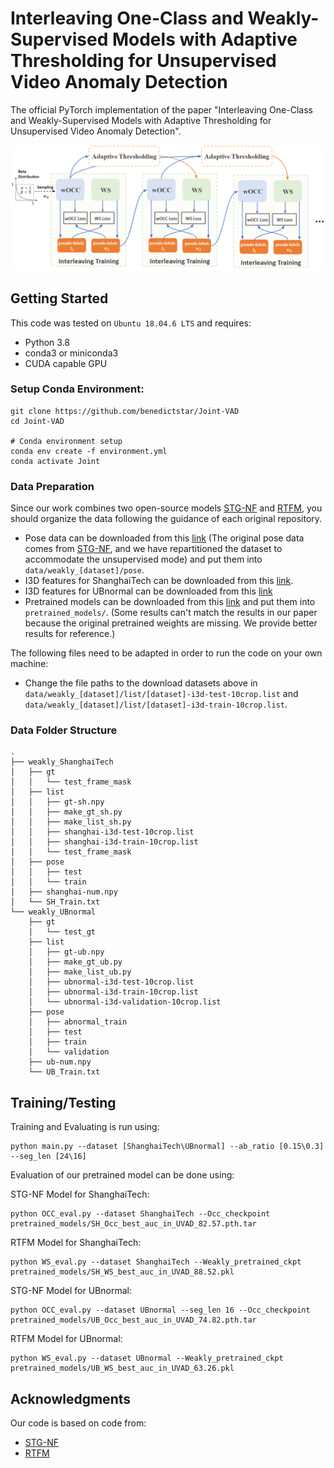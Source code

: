 # Interleaving One-Class and Weakly-Supervised Models with Adaptive Thresholding for Unsupervised Video Anomaly Detection

The official PyTorch implementation of the paper "Interleaving One-Class and Weakly-Supervised Models with Adaptive Thresholding for Unsupervised Video Anomaly Detection".


![Framework_Overview](figs/overview.png)

## Getting Started

This code was tested on `Ubuntu 18.04.6 LTS` and requires:
* Python 3.8
* conda3 or miniconda3
* CUDA capable GPU

### Setup Conda Environment:
```
git clone https://github.com/benedictstar/Joint-VAD
cd Joint-VAD

# Conda environment setup
conda env create -f environment.yml
conda activate Joint
```

### Data Preparation
Since our work combines two open-source models [STG-NF](https://github.com/orhir/STG-NF) and [RTFM](https://github.com/tianyu0207/RTFM), you should organize the data following the guidance of each original repository.
- Pose data can be downloaded from this [link](https://drive.google.com/file/d/1hbaRNjBmG-w7WswX9P4uR-Jo-sDOjY6g/view?usp=sharing) (The original pose data comes from [STG-NF](https://github.com/orhir/STG-NF), and we have repartitioned the dataset to accommodate the unsupervised mode) and put them into `data/weakly_[dataset]/pose`. 
- I3D features for ShanghaiTech can be downloaded from this [link](https://drive.google.com/file/d/1xKx4QkB_1QS84ecONUYBsg5M9t3TpncC/view?usp=sharing).
- I3D features for UBnormal can be downloaded from this [link](https://drive.google.com/file/d/1dHWrvO5ZDtmqvgqOpttRazI5HyxUAnQp/view?usp=sharing)
- Pretrained models can be downloaded from this [link](https://drive.google.com/file/d/156PJ5RAEnktab-ljWsXHhcJk77az-xIB/view?usp=sharing) and put them into `pretrained_models/`. (Some results can't match the results in our paper because the original pretrained weights are missing. We provide better results for reference.)

The following files need to be adapted in order to run the code on your own machine:
- Change the file paths to the download datasets above in `data/weakly_[dataset]/list/[dataset]-i3d-test-10crop.list` and `data/weakly_[dataset]/list/[dataset]-i3d-train-10crop.list`.

### Data Folder Structure
```
.
├── weakly_ShanghaiTech
│   ├── gt
│   │   └── test_frame_mask
│   ├── list
│   │   ├── gt-sh.npy
│   │   ├── make_gt_sh.py
│   │   ├── make_list_sh.py
│   │   ├── shanghai-i3d-test-10crop.list
│   │   ├── shanghai-i3d-train-10crop.list
│   │   └── test_frame_mask
│   ├── pose
│   │   ├── test
│   │   └── train
│   ├── shanghai-num.npy
│   └── SH_Train.txt
└── weakly_UBnormal
    ├── gt
    │   └── test_gt
    ├── list
    │   ├── gt-ub.npy
    │   ├── make_gt_ub.py
    │   ├── make_list_ub.py
    │   ├── ubnormal-i3d-test-10crop.list
    │   ├── ubnormal-i3d-train-10crop.list
    │   └── ubnormal-i3d-validation-10crop.list
    ├── pose
    │   ├── abnormal_train
    │   ├── test
    │   ├── train
    │   └── validation
    ├── ub-num.npy
    └── UB_Train.txt
```

## Training/Testing
Training and Evaluating is run using:
```
python main.py --dataset [ShanghaiTech\UBnormal] --ab_ratio [0.15\0.3] --seg_len [24\16]
```

Evaluation of our pretrained model can be done using:

STG-NF Model for ShanghaiTech:
```
python OCC_eval.py --dataset ShanghaiTech --Occ_checkpoint pretrained_models/SH_Occ_best_auc_in_UVAD_82.57.pth.tar
```
RTFM Model for ShanghaiTech:
```
python WS_eval.py --dataset ShanghaiTech --Weakly_pretrained_ckpt pretrained_models/SH_WS_best_auc_in_UVAD_88.52.pkl
```
STG-NF Model for UBnormal:
```
python OCC_eval.py --dataset UBnormal --seg_len 16 --Occ_checkpoint pretrained_models/UB_Occ_best_auc_in_UVAD_74.82.pth.tar
```
RTFM Model for UBnormal:
```
python WS_eval.py --dataset UBnormal --Weakly_pretrained_ckpt pretrained_models/UB_WS_best_auc_in_UVAD_63.26.pkl
```

## Acknowledgments
Our code is based on code from:
- [STG-NF](https://github.com/orhir/STG-NF)
- [RTFM](https://github.com/tianyu0207/RTFM)

